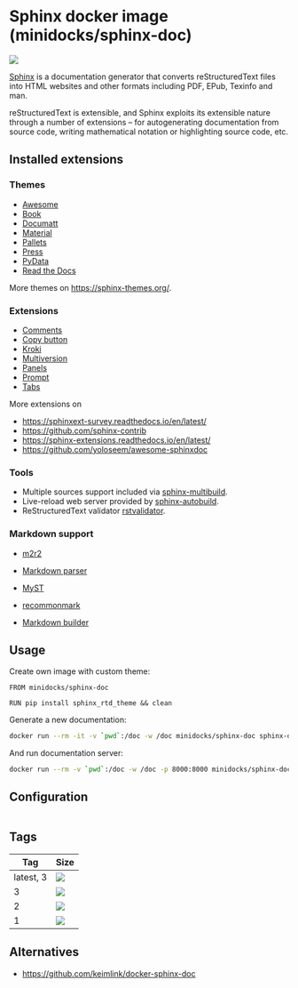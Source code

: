 Sphinx docker image (minidocks/sphinx-doc)
==========================================

![](https://upload.wikimedia.org/wikipedia/en/d/dc/Sphinx_Python_Documentation_Logo.png)

[Sphinx](https://www.sphinx-doc.org/) is a documentation generator that converts reStructuredText files
into HTML websites and other formats including PDF, EPub, Texinfo and man.

reStructuredText is extensible, and Sphinx exploits its extensible nature through a number
of extensions – for autogenerating documentation from source code, writing mathematical
notation or highlighting source code, etc.

Installed extensions
--------------------

### Themes

- [Awesome](https://sphinxawesome.xyz/)
- [Book](https://sphinx-book-theme.readthedocs.io/en/latest/)
- [Documatt](https://gitlab.com/documatt/sphinx-themes)
- [Material](https://github.com/bashtage/sphinx-material)
- [Pallets](https://github.com/pallets/pallets-sphinx-themes)
- [Press](https://schettino72.github.io/sphinx_press_site/)
- [PyData](https://pydata-sphinx-theme.readthedocs.io/en/latest/index.html)
- [Read the Docs](https://github.com/rtfd/sphinx_rtd_theme)

More themes on https://sphinx-themes.org/.

### Extensions

- [Comments](https://sphinx-comments.readthedocs.io/en/latest/)
- [Copy button](https://sphinx-copybutton.readthedocs.io/en/latest/)
- [Kroki](https://github.com/sphinx-contrib/kroki)
- [Multiversion](https://github.com/Holzhaus/sphinx-multiversion)
- [Panels](https://sphinx-panels.readthedocs.io/en/latest/)
- [Prompt](http://sbrunner.github.io/sphinx-prompt/)
- [Tabs](https://github.com/executablebooks/sphinx-tabs)

More extensions on
- https://sphinxext-survey.readthedocs.io/en/latest/
- https://github.com/sphinx-contrib
- https://sphinx-extensions.readthedocs.io/en/latest/
- https://github.com/yoloseem/awesome-sphinxdoc

### Tools

- Multiple sources support included via [sphinx-multibuild](https://github.com/rowanG077/sphinx-multibuild).
- Live-reload web server provided by [sphinx-autobuild](https://github.com/GaretJax/sphinx-autobuild).
- ReStructuredText validator [rstvalidator](https://github.com/andrewp-as-is/rstvalidator.py).

### Markdown support

- [m2r2](https://github.com/crossnox/m2r2)
- [Markdown parser](https://github.com/codejamninja/sphinx-markdown-parser)
- [MyST](https://myst-parser.readthedocs.io/en/latest/index.html)
- [recommonmark](https://recommonmark.readthedocs.io)

- [Markdown builder](https://github.com/codejamninja/sphinx-markdown-builder)

Usage
-----

Create own image with custom theme:
```docker
FROM minidocks/sphinx-doc

RUN pip install sphinx_rtd_theme && clean
```

Generate a new documentation:
``` bash
docker run --rm -it -v `pwd`:/doc -w /doc minidocks/sphinx-doc sphinx-quickstart .
```

And run documentation server:
``` bash
docker run --rm -v `pwd`:/doc -w /doc -p 8000:8000 minidocks/sphinx-doc sphinx-autobuild -H 0.0.0.0 . _build/
```

Configuration
-------------

```python

```

Tags
----

 Tag       | Size
 ---       | ----
 latest, 3 | [![](https://images.microbadger.com/badges/image/minidocks/sphinx-doc.svg)](https://microbadger.com/images/minidocks/sphinx-doc)
 3         | [![](https://images.microbadger.com/badges/image/minidocks/sphinx-doc:3.svg)](https://microbadger.com/images/minidocks/sphinx-doc:3)
 2         | [![](https://images.microbadger.com/badges/image/minidocks/sphinx-doc:2.svg)](https://microbadger.com/images/minidocks/sphinx-doc:2)
 1         | [![](https://images.microbadger.com/badges/image/minidocks/sphinx-doc:1.svg)](https://microbadger.com/images/minidocks/sphinx-doc:1)

Alternatives
------------

- https://github.com/keimlink/docker-sphinx-doc
